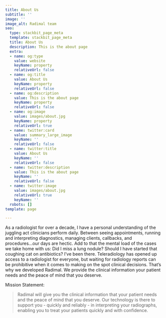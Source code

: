 ```yaml
---
title: About Us
subtitle: ''
image: ''
image_alt: Radimal team
seo:
  type: stackbit_page_meta
  template: stackbit_page_meta
  title: About Us
  description: This is the about page
  extra:
  - name: og:type
    value: website
    keyName: property
    relativeUrl: false
  - name: og:title
    value: About Us
    keyName: property
    relativeUrl: false
  - name: og:description
    value: This is the about page
    keyName: property
    relativeUrl: false
  - name: og:image
    value: images/about.jpg
    keyName: property
    relativeUrl: true
  - name: twitter:card
    value: summary_large_image
    keyName: ''
    relativeUrl: false
  - name: twitter:title
    value: About Us
    keyName: ''
    relativeUrl: false
  - name: twitter:description
    value: This is the about page
    keyName: ''
    relativeUrl: false
  - name: twitter:image
    value: images/about.jpg
    relativeUrl: true
    keyName: ''
  robots: []
template: page

---
```

As a radiologist for over a decade, I have a personal understanding of the juggling act clinicians perform daily. Between seeing appointments, running and interpreting diagnostics, managing clients, callbacks, and procedures...our days are hectic. Add to that the mental load of the cases we take home with us: Did I miss a lung nodule? Should I have started that coughing cat on antibiotics? I’ve been there. Teleradiology has opened up access to a radiologist for everyone, but waiting for radiology reports can be prohibitive when it comes to making on the spot clinical decisions. That’s why we developed Radimal. We provide the clinical information your patient needs and the peace of mind that you deserve.

Mission Statement:

> Radimal will give you the clinical information that your patient needs and the peace of mind that you deserve. Our technology is there to support you - quickly and reliably - in interpreting your radiographs, enabling you to treat your patients quickly and with confidence.